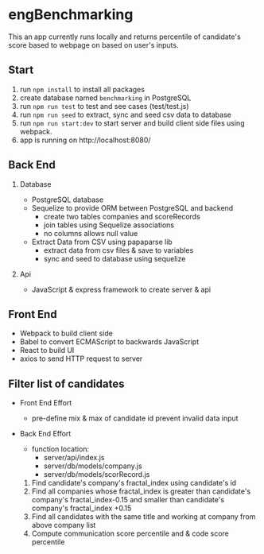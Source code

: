 # engBenchmarking

This an app currently runs locally and returns percentile of candidate's score based to webpage on based on user's inputs.

## Start

1. run `npm install` to install all packages
2. create database named `benchmarking` in PostgreSQL
3. run `npm run test` to test and see cases (test/test.js)
4. run `npm run seed` to extract, sync and seed csv data to database 
5. run `npm run start:dev` to start server and build client side files using webpack.
5. app is running on http://localhost:8080/

## Back End 

1. Database
    - PostgreSQL database
    - Sequelize to provide ORM between PostgreSQL and backend
        - create two tables companies and scoreRecords
        - join tables using Sequelize associations
        - no columns allows null value
    - Extract Data from CSV using papaparse lib
        - extract data from csv files & save to variables
        - sync and seed to database using sequelize

2. Api
    - JavaScript & express framework to create server & api

## Front End

- Webpack to build client side
- Babel to convert ECMAScript to backwards JavaScript
- React to build UI
- axios to send HTTP request to server


## Filter list of candidates

- Front End Effort
    - pre-define mix & max of candidate id prevent invalid data input

   
- Back End Effort
     - function location:
        - server/api/index.js
        - server/db/models/company.js
        - server/db/models/scorRecord.js

    1. Find candidate's company's fractal_index using candidate's id
    2. Find all companies whose fractal_index is greater than candidate's company's fractal_index-0.15 and smaller than candidate's company's fractal_index +0.15
    3. Find all candidates with the same title and working at company from above company list
    4. Compute communication score percentile and & code score percentile



